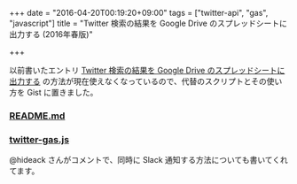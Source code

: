 +++
date = "2016-04-20T00:19:20+09:00"
tags = ["twitter-api", "gas", "javascript"]
title = "Twitter 検索の結果を Google Drive のスプレッドシートに出力する (2016年春版)"

+++

以前書いたエントリ [Twitter 検索の結果を Google Drive のスプレッドシートに出力する](http://blog.hika69.com/blog/2014/01/28/google-apps-script/) の方法が現在使えなくなっているので、代替のスクリプトとその使い方を Gist に置きました。

<!--more-->

### [README.md](https://gist.github.com/hikarock/61fa2cbd933c3ec3abc2afa1830ba68b)

<script src="https://gist.github.com/hikarock/61fa2cbd933c3ec3abc3afa1830ba68b.js"></script>

### [twitter-gas.js](https://gist.github.com/hikarock/e4d549ddbae5d9d67a1d93b56d69e129)

@hideack さんがコメントで、同時に Slack 通知する方法についても書いてくれてます。

<script src="https://gist.github.com/hikarock/e4d549ddbae5d9d67a1d93b56d69e129.js"></script>

